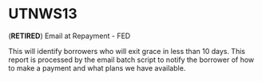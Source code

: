 # UTNWS13
(**RETIRED**) Email at Repayment - FED

This will identify borrowers who will exit grace in less than 10 days. This report is processed by the email batch script to notify the borrower of how to make a payment and what plans we have available.
